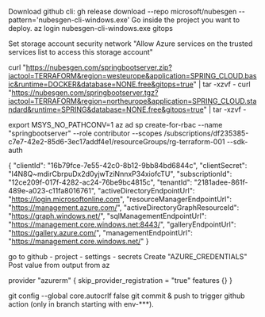 Download github cli:
gh release download --repo microsoft/nubesgen --pattern='nubesgen-cli-windows.exe'
Go inside the project you want to deploy.
az login
nubesgen-cli-windows.exe gitops

Set storage account security network "Allow Azure services on the trusted services list to access this storage account"


curl "https://nubesgen.com/springbootserver.zip?iactool=TERRAFORM&region=westeurope&application=SPRING_CLOUD.basic&runtime=DOCKER&database=NONE.free&gitops=true" | tar -xzvf -
curl "https://nubesgen.com/springbootserver.tgz?iactool=TERRAFORM&region=northeurope&application=SPRING_CLOUD.standard&runtime=SPRING&database=NONE.free&gitops=true" | tar -xzvf -



export MSYS_NO_PATHCONV=1
az ad sp create-for-rbac --name "springbootserver" --role contributor --scopes /subscriptions/df235385-c7e7-42e2-85d6-3ec17addf4e1/resourceGroups/rg-terraform-001 --sdk-auth

{
"clientId": "16b79fce-7e55-42c0-8b12-9bb84bd6844c",
"clientSecret": "I4N8Q~mdirCbrpuDx2d0yjwTziNnnxP34xiofcTU",
"subscriptionId": "12ce209f-017f-4282-ac24-76be9bc4815c",
"tenantId": "2181adee-861f-489e-a023-c11fa8016761",
"activeDirectoryEndpointUrl": "https://login.microsoftonline.com",
"resourceManagerEndpointUrl": "https://management.azure.com/",
"activeDirectoryGraphResourceId": "https://graph.windows.net/",
"sqlManagementEndpointUrl": "https://management.core.windows.net:8443/",
"galleryEndpointUrl": "https://gallery.azure.com/",
"managementEndpointUrl": "https://management.core.windows.net/"
}


go to github - project - settings - secrets
Create "AZURE_CREDENTIALS"
Post value from output from az 

provider "azurerm" {
skip_provider_registration = "true"
features {}
}

git config --global core.autocrlf false
git commit & push to trigger github action (only in branch starting with env-***).


